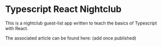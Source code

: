 # Typescript React Nightclub

This is a nightclub guest-list app written to teach the basics of Typescript with React.

The associated article can be found here: (add once published)
